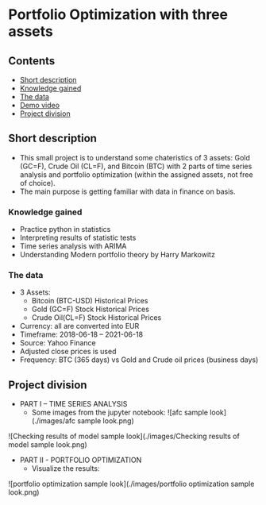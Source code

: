 # Portfolio Optimization with three assets

## Contents

  - [Short description](#short-description)
  - [Knowledge gained](#knowledge-gained)
  - [The data](#the-data)
  - [Demo video](#demo-video)
  - [Project division](#project-division)

## Short description
- This small project is to understand some chateristics of 3 assets: Gold (GC=F), Crude Oil (CL=F), and Bitcoin (BTC) with 2 parts of time series analysis and portfolio optimization (within the assigned assets, not free of choice).
- The main purpose is getting familiar with data in finance on basis.

### Knowledge gained
- Practice python in statistics
- Interpreting results of statistic tests  
- Time series analysis with ARIMA
- Understanding Modern portfolio theory by Harry Markowitz

### The data
- 3 Assets: 
  - Bitcoin (BTC-USD) Historical Prices
  - Gold (GC=F) Stock Historical Prices
  - Crude Oil(CL=F) Stock Historical Prices
- Currency: all are converted into EUR
- Timeframe: 2018-06-18 – 2021-06-18
- Source: Yahoo Finance
- Adjusted close prices is used
- Frequency: BTC (365 days) vs Gold and Crude oil prices (business days)

## Project division
- PART I – TIME SERIES ANALYSIS
  - Some images from the jupyter notebook:
![afc sample look](./images/afc sample look.png)

![Checking results of model sample look](./images/Checking results of model sample look.png)
  
- PART II - PORTFOLIO OPTIMIZATION
  - Visualize the results:

![portfolio optimization sample look](./images/portfolio optimization sample look.png)
